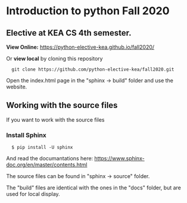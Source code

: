 # Introduction to python Fall 2020

## Elective at KEA CS 4th semester.

**View Online:** https://python-elective-kea.github.io/fall2020/

Or **view local** by cloning this repository

````
  git clone https://github.com/python-elective-kea/fall2020.git

````
Open the index.html page in the "sphinx -> build" folder and use the website.


## Working with the source files

If you want to work with the source files

### Install Sphinx

````
  $ pip install -U sphinx

````

And read the documantations here: https://www.sphinx-doc.org/en/master/contents.html  

The source files can be found in "sphinx -> source" folder.

The "build" files are identical with the ones in the "docs" folder, but are used for local display.

